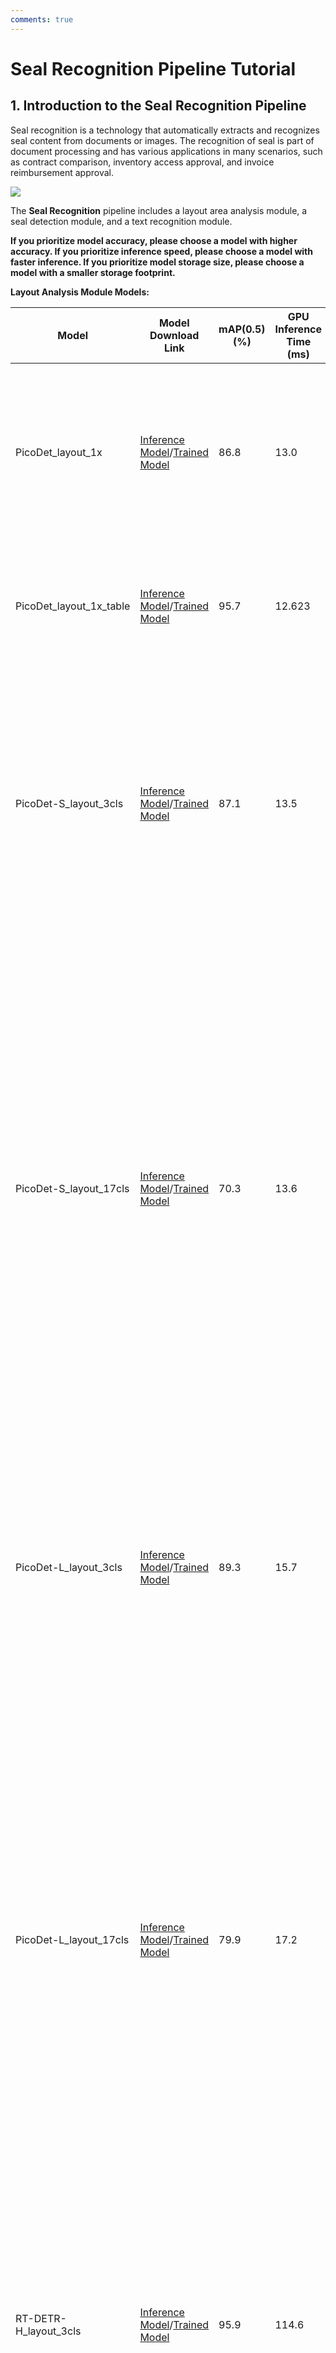 ```yaml
---
comments: true
---
```


# Seal Recognition Pipeline Tutorial

## 1. Introduction to the Seal Recognition Pipeline
Seal recognition is a technology that automatically extracts and recognizes seal content from documents or images. The recognition of seal is part of document processing and has various applications in many scenarios, such as contract comparison, inventory access approval, and invoice reimbursement approval.

<img src="https://paddle-model-ecology.bj.bcebos.com/paddlex/PaddleX3.0/doc_images/practical_tutorial/PP-ChatOCRv3_doc_seal/01.png">

The <b>Seal Recognition</b> pipeline includes a layout area analysis module, a seal detection module, and a text recognition module.

<b>If you prioritize model accuracy, please choose a model with higher accuracy. If you prioritize inference speed, please choose a model with faster inference. If you prioritize model storage size, please choose a model with a smaller storage footprint.</b>


<p><b>Layout Analysis Module Models:</b></p>
<table>
<thead>
<tr>
<th>Model</th><th>Model Download Link</th>
<th>mAP(0.5) (%)</th>
<th>GPU Inference Time (ms)</th>
<th>CPU Inference Time (ms)</th>
<th>Model Size (M)</th>
<th>Description</th>
</tr>
</thead>
<tbody>
<tr>
<td>PicoDet_layout_1x</td><td><a href="https://paddle-model-ecology.bj.bcebos.com/paddlex/official_inference_model/paddle3.0b2/PicoDet_layout_1x_infer.tar">Inference Model</a>/<a href="https://paddle-model-ecology.bj.bcebos.com/paddlex/official_pretrained_model/PicoDet_layout_1x_pretrained.pdparams">Trained Model</a></td>
<td>86.8</td>
<td>13.0</td>
<td>91.3</td>
<td>7.4</td>
<td>An efficient layout area localization model trained on the PubLayNet dataset based on PicoDet-1x can locate five types of areas, including text, titles, tables, images, and lists.</td>
</tr>
<tr>
<td>PicoDet_layout_1x_table</td><td><a href="https://paddle-model-ecology.bj.bcebos.com/paddlex/official_inference_model/paddle3.0b2/PicoDet_layout_1x_table_infer.tar">Inference Model</a>/<a href="https://paddle-model-ecology.bj.bcebos.com/paddlex/official_pretrained_model/PicoDet_layout_1x_table_pretrained.pdparams">Trained Model</a></td>
<td>95.7</td>
<td>12.623</td>
<td>90.8934</td>
<td>7.4 M</td>
<td>An efficient layout area localization model trained on the PubLayNet dataset based on PicoDet-1x can locate one type of tables.</td>
</tr>
<tr>
<td>PicoDet-S_layout_3cls</td><td><a href="https://paddle-model-ecology.bj.bcebos.com/paddlex/official_inference_model/paddle3.0b2/PicoDet-S_layout_3cls_infer.tar">Inference Model</a>/<a href="https://paddle-model-ecology.bj.bcebos.com/paddlex/official_pretrained_model/PicoDet-S_layout_3cls_pretrained.pdparams">Trained Model</a></td>
<td>87.1</td>
<td>13.5</td>
<td>45.8</td>
<td>4.8</td>
<td>An high-efficient layout area localization model trained on a self-constructed dataset based on PicoDet-S for scenarios such as Chinese and English papers, magazines, and research reports includes three categories: tables, images, and seals.</td>
</tr>
<tr>
<td>PicoDet-S_layout_17cls</td><td><a href="https://paddle-model-ecology.bj.bcebos.com/paddlex/official_inference_model/paddle3.0b2/PicoDet-S_layout_17cls_infer.tar">Inference Model</a>/<a href="https://paddle-model-ecology.bj.bcebos.com/paddlex/official_pretrained_model/PicoDet-S_layout_17cls_pretrained.pdparams">Trained Model</a></td>
<td>70.3</td>
<td>13.6</td>
<td>46.2</td>
<td>4.8</td>
<td>A high-efficient layout area localization model trained on a self-constructed dataset based on PicoDet-S_layout_17cls for scenarios such as Chinese and English papers, magazines, and research reports includes 17 common layout categories, namely: paragraph titles, images, text, numbers, abstracts, content, chart titles, formulas, tables, table titles, references, document titles, footnotes, headers, algorithms, footers, and seals.</td>
</tr>
<tr>
<td>PicoDet-L_layout_3cls</td><td><a href="https://paddle-model-ecology.bj.bcebos.com/paddlex/official_inference_model/paddle3.0b2/PicoDet-L_layout_3cls_infer.tar">Inference Model</a>/<a href="https://paddle-model-ecology.bj.bcebos.com/paddlex/official_pretrained_model/PicoDet-L_layout_3cls_pretrained.pdparams">Trained Model</a></td>
<td>89.3</td>
<td>15.7</td>
<td>159.8</td>
<td>22.6</td>
<td>An efficient layout area localization model trained on a self-constructed dataset based on PicoDet-L for scenarios such as Chinese and English papers, magazines, and research reports includes three categories: tables, images, and seals.</td>
</tr>
<tr>
<td>PicoDet-L_layout_17cls</td><td><a href="https://paddle-model-ecology.bj.bcebos.com/paddlex/official_inference_model/paddle3.0b2/PicoDet-L_layout_17cls_infer.tar">Inference Model</a>/<a href="https://paddle-model-ecology.bj.bcebos.com/paddlex/official_pretrained_model/PicoDet-L_layout_17cls_pretrained.pdparams">Trained Model</a></td>
<td>79.9</td>
<td>17.2</td>
<td>160.2</td>
<td>22.6</td>
<td>A efficient layout area localization model trained on a self-constructed dataset based on PicoDet-L_layout_17cls for scenarios such as Chinese and English papers, magazines, and research reports includes 17 common layout categories, namely: paragraph titles, images, text, numbers, abstracts, content, chart titles, formulas, tables, table titles, references, document titles, footnotes, headers, algorithms, footers, and seals.</td>
</tr>
<tr>
<td>RT-DETR-H_layout_3cls</td><td><a href="https://paddle-model-ecology.bj.bcebos.com/paddlex/official_inference_model/paddle3.0b2/RT-DETR-H_layout_3cls_infer.tar">Inference Model</a>/<a href="https://paddle-model-ecology.bj.bcebos.com/paddlex/official_pretrained_model/RT-DETR-H_layout_3cls_pretrained.pdparams">Trained Model</a></td>
<td>95.9</td>
<td>114.6</td>
<td>3832.6</td>
<td>470.1</td>
<td>A high-precision layout area localization model trained on a self-constructed dataset based on RT-DETR-H for scenarios such as Chinese and English papers, magazines, and research reports includes three categories: tables, images, and seals.</td>
</tr>
<tr>
<td>RT-DETR-H_layout_17cls</td><td><a href="https://paddle-model-ecology.bj.bcebos.com/paddlex/official_inference_model/paddle3.0b2/RT-DETR-H_layout_17cls_infer.tar">Inference Model</a>/<a href="https://paddle-model-ecology.bj.bcebos.com/paddlex/official_pretrained_model/RT-DETR-H_layout_17cls_pretrained.pdparams">Trained Model</a></td>
<td>92.6</td>
<td>115.1</td>
<td>3827.2</td>
<td>470.2</td>
<td>A high-precision layout area localization model trained on a self-constructed dataset based on RT-DETR-H for scenarios such as Chinese and English papers, magazines, and research reports includes 17 common layout categories, namely: paragraph titles, images, text, numbers, abstracts, content, chart titles, formulas, tables, table titles, references, document titles, footnotes, headers, algorithms, footers, and seals.</td>
</tr>
</tbody>
</table>
<p><b>Note: The evaluation set for the above accuracy metrics is PaddleOCR's self-built layout region analysis dataset, containing 10,000 images of common document types, including English and Chinese papers, magazines, research reports, etc. GPU inference time is based on an NVIDIA Tesla T4 machine with FP32 precision. CPU inference speed is based on an Intel(R) Xeon(R) Gold 5117 CPU @ 2.00GHz with 8 threads and FP32 precision.</b></p>
<p><b>Seal Detection Module Models</b>:</p>
<table>
<thead>
<tr>
<th>Model</th><th>Model Download Link</th>
<th>Detection Hmean (%)</th>
<th>GPU Inference Time (ms)</th>
<th>CPU Inference Time (ms)</th>
<th>Model Size (M)</th>
<th>Description</th>
</tr>
</thead>
<tbody>
<tr>
<td>PP-OCRv4_server_seal_det</td><td><a href="https://paddle-model-ecology.bj.bcebos.com/paddlex/official_inference_model/paddle3.0b2/PP-OCRv4_server_seal_det_infer.tar">Inference Model</a>/<a href="https://paddle-model-ecology.bj.bcebos.com/paddlex/official_pretrained_model/PP-OCRv4_server_seal_det_pretrained.pdparams">Trained Model</a></td>
<td>98.21</td>
<td>84.341</td>
<td>2425.06</td>
<td>109</td>
<td>PP-OCRv4's server-side seal detection model, featuring higher accuracy, suitable for deployment on better-equipped servers</td>
</tr>
<tr>
<td>PP-OCRv4_mobile_seal_det</td><td><a href="https://paddle-model-ecology.bj.bcebos.com/paddlex/official_inference_model/paddle3.0b2/PP-OCRv4_mobile_seal_det_infer.tar">Inference Model</a>/<a href="https://paddle-model-ecology.bj.bcebos.com/paddlex/official_pretrained_model/PP-OCRv4_mobile_seal_det_pretrained.pdparams">Trained Model</a></td>
<td>96.47</td>
<td>10.5878</td>
<td>131.813</td>
<td>4.6</td>
<td>PP-OCRv4's mobile seal detection model, offering higher efficiency, suitable for deployment on edge devices</td>
</tr>
</tbody>
</table>
<p><b>Note: The above accuracy metrics are evaluated on a self-built dataset containing 500 circular seal images. GPU inference time is based on an NVIDIA Tesla T4 machine with FP32 precision. CPU inference speed is based on an Intel(R) Xeon(R) Gold 5117 CPU @ 2.00GHz with 8 threads and FP32 precision.</b></p>
<p><b>Text Recognition Module Models</b>:</p>
<table>
<thead>
<tr>
<th>Model Name</th><th>Model Download Link</th>
<th>Average Recognition Accuracy (%)</th>
<th>GPU Inference Time (ms)</th>
<th>CPU Inference Time</th>
<th>Model Size (M)</th>
</tr>
</thead>
<tbody>
<tr>
<td>PP-OCRv4_mobile_rec</td><td><a href="https://paddle-model-ecology.bj.bcebos.com/paddlex/official_inference_model/paddle3.0b2/PP-OCRv4_mobile_rec_infer.tar">Inference Model</a>/<a href="https://paddle-model-ecology.bj.bcebos.com/paddlex/official_pretrained_model/PP-OCRv4_mobile_rec_pretrained.pdparams">Trained Model</a></td>
<td>78.20</td>
<td>7.95018</td>
<td>46.7868</td>
<td>10.6 M</td>
</tr>
<tr>
<td>PP-OCRv4_server_rec</td><td><a href="https://paddle-model-ecology.bj.bcebos.com/paddlex/official_inference_model/paddle3.0b2/PP-OCRv4_server_rec_infer.tar">Inference Model</a>/<a href="https://paddle-model-ecology.bj.bcebos.com/paddlex/official_pretrained_model/PP-OCRv4_server_rec_pretrained.pdparams">Trained Model</a></td>
<td>79.20</td>
<td>7.19439</td>
<td>140.179</td>
<td>71.2 M</td>
</tr>
</tbody>
</table>
<p><b>Note: The evaluation set for the above accuracy indicators is a self-built Chinese dataset from PaddleOCR, covering various scenarios such as street scenes, web images, documents, and handwriting. The text recognition subset includes 11,000 images. The GPU inference time for all models above is based on an NVIDIA Tesla T4 machine with a precision type of FP32. The CPU inference speed is based on an Intel(R) Xeon(R) Gold 5117 CPU @ 2.00GHz with 8 threads, and the precision type is also FP32.</b></p>

## 2.  Quick Start
The pre trained model production line provided by PaddleX can quickly experience the effect. You can experience the effect of the seal recognition production line online, or use the command line or Python locally to experience the effect of the seal recognition production line.


Before using the seal recognition production line locally, please ensure that you have completed the wheel package installation of PaddleX according to the  [PaddleX Local Installation Guide](../../../installation/installation.en.md).

### 2.1 Command line experience
One command can quickly experience the effect of seal recognition production line, use [test file](https://paddle-model-ecology.bj.bcebos.com/paddlex/imgs/demo_image/seal_text_det.png), and replace ` --input ` with the local path for prediction

```
paddlex --pipeline seal_recognition --input seal_text_det.png --device gpu:0 --save_path output
```

Parameter description:

```
--Pipeline: Production line name, here is the seal recognition production line
--Input: The local path or URL of the input image to be processed
--The GPU serial number used by the device (e.g. GPU: 0 indicates the use of the 0th GPU, GPU: 1,2 indicates the use of the 1st and 2nd GPUs), or the CPU (-- device CPU) can be selected for use
```

When executing the above Python script, the default seal recognition production line configuration file is loaded. If you need to customize the configuration file, you can execute the following command to obtain it:

<details><summary>  👉 Click to expand</summary>

<pre><code class="language-bash">paddlex --get_pipeline_config seal_recognition
</code></pre>
<p>After execution, the seal recognition production line configuration file will be saved in the current path. If you want to customize the save location, you can execute the following command (assuming the custom save location is <code>./my_path</code>):</p>
<pre><code class="language-bash">paddlex --get_pipeline_config seal_recognition --save_path ./my_path --save_path output
</code></pre>
<p>After obtaining the production line configuration file, you can replace '-- pipeline' with the configuration file save path to make the configuration file effective. For example, if the configuration file save path is <code>/ seal_recognition.yaml</code>， Just need to execute:</p>
<pre><code class="language-bash">paddlex --pipeline ./seal_recognition.yaml --input seal_text_det.png --save_path output
</code></pre>
<p>Among them, parameters such as <code>--model</code> and <code>--device</code> do not need to be specified and will use the parameters in the configuration file. If the parameters are still specified, the specified parameters will prevail.</p></details>

After running, the result obtained is:

<details><summary>  👉 Click to expand</summary>

<pre><code>
{'input_path': PosixPath('/root/.paddlex/temp/tmpa8eqnpus.png'), 'layout_result': {'input_path': PosixPath('/root/.paddlex/temp/tmpa8eqnpus.png'), 'boxes': [{'cls_id': 2, 'label': 'seal', 'score': 0.9813321828842163, 'coordinate': [0, 5.1820183, 639.59314, 637.7533]}]}, 'ocr_result': {'dt_polys': [array([[166, 468],
                        [206, 503],
                    [249, 523],
                    [312, 535],
                    [364, 529],
                    [390, 521],
                    [428, 505],
                    [465, 476],
                    [468, 474],
                    [473, 474],
                    [476, 475],
                    [478, 477],
                    [508, 507],
                    [510, 510],
                    [511, 514],
                    [509, 518],
                    [507, 521],
                    [458, 559],
                    [455, 560],
                    [399, 584],
                    [399, 584],
                    [369, 591],
                    [367, 592],
                    [308, 597],
                    [305, 596],
                    [240, 584],
                    [239, 584],
                    [220, 577],
                    [169, 552],
                    [166, 551],
                    [120, 510],
                    [117, 507],
                    [116, 503],
                    [117, 499],
                    [121, 495],
                    [153, 468],
                    [156, 467],
                    [161, 467]]), array([[439, 444],
                    [443, 444],
                    [446, 446],
                    [448, 448],
                    [450, 451],
                    [450, 454],
                    [448, 498],
                    [448, 502],
                    [445, 505],
                    [442, 507],
                    [439, 507],
                    [399, 505],
                    [196, 506],
                    [192, 505],
                    [189, 503],
                    [187, 500],
                    [187, 497],
                    [186, 458],
                    [186, 456],
                    [187, 451],
                    [188, 448],
                    [192, 444],
                    [194, 444],
                    [198, 443]]), array([[463, 347],
                    [468, 347],
                    [472, 350],
                    [474, 353],
                    [476, 360],
                    [477, 425],
                    [476, 429],
                    [474, 433],
                    [470, 436],
                    [466, 438],
                    [463, 438],
                    [175, 439],
                    [170, 438],
                    [166, 435],
                    [163, 432],
                    [161, 426],
                    [161, 361],
                    [161, 356],
                    [163, 352],
                    [167, 349],
                    [172, 347],
                    [184, 346],
                    [186, 346]]), array([[325,  38],
                    [485,  91],
                    [489,  94],
                    [493,  96],
                    [587, 225],
                    [588, 230],
                    [589, 234],
                    [592, 384],
                    [591, 389],
                    [588, 393],
                    [585, 397],
                    [581, 399],
                    [576, 399],
                    [572, 398],
                    [508, 380],
                    [503, 379],
                    [499, 375],
                    [498, 370],
                    [497, 367],
                    [493, 258],
                    [428, 171],
                    [421, 165],
                    [323, 136],
                    [225, 165],
                    [207, 175],
                    [144, 260],
                    [141, 365],
                    [141, 370],
                    [138, 374],
                    [134, 378],
                    [131, 379],
                    [ 66, 398],
                    [ 61, 398],
                    [ 56, 398],
                    [ 52, 395],
                    [ 48, 391],
                    [ 47, 386],
                    [ 47, 384],
                    [ 47, 235],
                    [ 48, 230],
                    [ 50, 226],
                    [146,  96],
                    [151,  92],
                    [154,  91],
                    [315,  38],
                    [320,  37]])], 'dt_scores': [0.99375725701319, 0.9871711582010613, 0.9937523531067023, 0.9911629231838204], 'rec_text': ['5263647368706', '吗繁物', '发票专天津君和缘商贸有限公司'], 'rec_score': [0.9933745265007019, 0.998288631439209, 0.9999362230300903, 0.9923253655433655], 'input_path': PosixPath('/Users/chenghong0temp/tmpa8eqnpus.png')}, 'src_file_name': 'https://paddle-model-ecology.bj.bcebos.com/paddlex/imgs/demo_image/seal_text_det.png', 'page_id': 0}
</code></pre></details>

<img src="https://raw.githubusercontent.com/cuicheng01/PaddleX_doc_images/main/images/pipelines/seal_recognition/03.png">

The visualized image not saved by default. You can customize the save path through `--save_path`, and then all results will be saved in the specified path.


###  2.2 Python Script Integration
A few lines of code can complete the fast inference of the production line. Taking the seal recognition production line as an example:

```python
from paddlex import create_pipeline

pipeline = create_pipeline(pipeline="seal_recognition")

output = pipeline.predict("seal_text_det.png")
for res in output:
    res.print()
    res.save_to_img("./output/") # Save the results in img
```

The result obtained is the same as the command line method.

In the above Python script, the following steps were executed:

（1）Instantiate the  production line object using `create_pipeline`: Specific parameter descriptions are as follows:

<table>
<thead>
<tr>
<th>Parameter</th>
<th>Description</th>
<th>Type</th>
<th>Default</th>
</tr>
</thead>
<tbody>
<tr>
<td><code>pipeline</code></td>
<td>The name of the production line or the path to the production line configuration file. If it is the name of the production line, it must be supported by PaddleX.</td>
<td><code>str</code></td>
<td>None</td>
</tr>
<tr>
<td><code>device</code></td>
<td>The device for production line model inference. Supports: "gpu", "cpu".</td>
<td><code>str</code></td>
<td><code>gpu</code></td>
</tr>
<tr>
<td><code>use_hpip</code></td>
<td>Whether to enable high-performance inference, only available if the production line supports it.</td>
<td><code>bool</code></td>
<td><code>False</code></td>
</tr>
</tbody>
</table>
（2）Invoke the `predict` method of the  production line object for inference prediction: The `predict` method parameter is `x`, which is used to input data to be predicted, supporting multiple input methods, as shown in the following examples:

<table>
<thead>
<tr>
<th>Parameter Type</th>
<th>Parameter Description</th>
</tr>
</thead>
<tbody>
<tr>
<td>Python Var</td>
<td>Supports directly passing in Python variables, such as numpy.ndarray representing image data.</td>
</tr>
<tr>
<td>str</td>
<td>Supports passing in the path of the file to be predicted, such as the local path of an image file: <code>/root/data/img.jpg</code>.</td>
</tr>
<tr>
<td>str</td>
<td>Supports passing in the URL of the file to be predicted, such as the network URL of an image file: <a href="https://paddle-model-ecology.bj.bcebos.com/paddlex/imgs/demo_image/seal_text_det.png">Example</a>.</td>
</tr>
<tr>
<td>str</td>
<td>Supports passing in a local directory, which should contain files to be predicted, such as the local path: <code>/root/data/</code>.</td>
</tr>
<tr>
<td>dict</td>
<td>Supports passing in a dictionary type, where the key needs to correspond to a specific task, such as "img" for image classification tasks. The value of the dictionary supports the above types of data, for example: <code>{"img": "/root/data1"}</code>.</td>
</tr>
<tr>
<td>list</td>
<td>Supports passing in a list, where the list elements need to be of the above types of data, such as <code>[numpy.ndarray, numpy.ndarray], ["/root/data/img1.jpg", "/root/data/img2.jpg"], ["/root/data1", "/root/data2"], [{"img": "/root/data1"}, {"img": "/root/data2/img.jpg"}]</code>.</td>
</tr>
</tbody>
</table>
（3）Obtain the prediction results by calling the `predict` method: The `predict` method is a `generator`, so prediction results need to be obtained through iteration. The `predict` method predicts data in batches, so the prediction results are in the form of a list.

（4）Process the prediction results: The prediction result for each sample is of `dict` type and supports printing or saving to files, with the supported file types depending on the specific pipeline. For example:

<table>
<thead>
<tr>
<th>Method</th>
<th>Description</th>
<th>Method Parameters</th>
</tr>
</thead>
<tbody>
<tr>
<td>save_to_img</td>
<td>Save the results as an img format file</td>
<td><code>- save_path</code>: str, the path to save the file. When it's a directory, the saved file name will be consistent with the input file type;</td>
</tr>
</tbody>
</table>
Where `save_to_img` can save visualization results (including OCR result images, layout analysis result images).

If you have a configuration file, you can customize the configurations of the seal recognition  pipeline by simply modifying the `pipeline` parameter in the `create_pipeline` method to the path of the pipeline configuration file.

For example, if your configuration file is saved in `/ my_path/seal_recognition.yaml` ， Then only need to execute:


```python
from paddlex import create_pipeline
pipeline = create_pipeline(pipeline="./my_path/seal_recognition.yaml")
output = pipeline.predict("seal_text_det.png")
for res in output:
    res.print() ## 打印预测的结构化输出
    res.save_to_img("./output/") ## 保存可视化结果
```

## 3. Development integration/deployment
If the production line can meet your requirements for inference speed and accuracy, you can directly develop integration/deployment.

If you need to directly apply the production line to your Python project, you can refer to the example code in [2.2.2 Python scripting] (# 222 python scripting integration).

In addition, PaddleX also offers three other deployment methods, detailed as follows:

🚀 ** High performance deployment: In actual production environments, many applications have strict standards for the performance indicators of deployment strategies, especially response speed, to ensure efficient system operation and smooth user experience. To this end, PaddleX provides a high-performance inference plugin aimed at deep performance optimization of model inference and pre-processing, achieving significant acceleration of end-to-end processes. For a detailed high-performance deployment process, please refer to the [PaddleX High Performance Deployment Guide] (../../../pipelin_deploy/high_performance_deploy. md).

☁️ ** Service deployment * *: Service deployment is a common form of deployment in actual production environments. By encapsulating inference functions as services, clients can access these services through network requests to obtain inference results. PaddleX supports users to achieve service-oriented deployment of production lines at low cost. For detailed service-oriented deployment processes, please refer to the PaddleX Service Deployment Guide (../../../ipeline_deploy/service_deploy. md).

Below are the API references and multi-language service invocation examples:

<details><summary>API Reference</summary>

<p>For main operations provided by the service:</p>
<ul>
<li>The HTTP request method is POST.</li>
<li>The request body and the response body are both JSON data (JSON objects).</li>
<li>When the request is processed successfully, the response status code is <code>200</code>, and the response body properties are as follows:</li>
</ul>
<table>
<thead>
<tr>
<th>Name</th>
<th>Type</th>
<th>Description</th>
</tr>
</thead>
<tbody>
<tr>
<td><code>logId</code></td>
<td><code>string</code></td>
<td>UUID for the request.</td>
</tr>
<tr>
<td><code>errorCode</code></td>
<td><code>integer</code></td>
<td>Error code. Fixed as <code>0</code>.</td>
</tr>
<tr>
<td><code>errorMsg</code></td>
<td><code>string</code></td>
<td>Error message. Fixed as <code>"Success"</code>.</td>
</tr>
<tr>
<td><code>result</code></td>
<td><code>object</code></td>
<td>Operation result.</td>
</tr>
</tbody>
</table>
<ul>
<li>When the request is not processed successfully, the response body properties are as follows:</li>
</ul>
<table>
<thead>
<tr>
<th>Name</th>
<th>Type</th>
<th>Description</th>
</tr>
</thead>
<tbody>
<tr>
<td><code>logId</code></td>
<td><code>string</code></td>
<td>UUID for the request.</td>
</tr>
<tr>
<td><code>errorCode</code></td>
<td><code>integer</code></td>
<td>Error code. Same as the response status code.</td>
</tr>
<tr>
<td><code>errorMsg</code></td>
<td><code>string</code></td>
<td>Error message.</td>
</tr>
</tbody>
</table>
<p>Main operations provided by the service:</p>
<ul>
<li><b><code>infer</code></b></li>
</ul>
<p>Obtain seal recognition results from an image.</p>
<p><code>POST /seal-recognition</code></p>
<ul>
<li>Request body properties:</li>
</ul>
<table>
<thead>
<tr>
<th>Name</th>
<th>Type</th>
<th>Description</th>
<th>Required</th>
</tr>
</thead>
<tbody>
<tr>
<td><code>file</code></td>
<td><code>string</code></td>
<td>The URL of an image file or PDF file accessible by the service, or the Base64 encoded result of the content of the above-mentioned file types. For PDF files with more than 10 pages, only the content of the first 10 pages will be used.</td>
<td>Yes</td>
</tr>
<tr>
<td><code>fileType</code></td>
<td><code>integer</code></td>
<td>File type. <code>0</code> indicates a PDF file, and <code>1</code> indicates an image file. If this property is not present in the request body, the service will attempt to infer the file type automatically based on the URL.</td>
<td>No</td>
</tr>
<tr>
<td><code>inferenceParams</code></td>
<td><code>object</code></td>
<td>Inference parameters.</td>
<td>No</td>
</tr>
</tbody>
</table>
<p>Properties of <code>inferenceParams</code>:</p>
<table>
<thead>
<tr>
<th>Name</th>
<th>Type</th>
<th>Description</th>
<th>Required</th>
</tr>
</thead>
<tbody>
<tr>
<td><code>maxLongSide</code></td>
<td><code>integer</code></td>
<td>During inference, if the length of the longer side of the input image for the layout detection model is greater than <code>maxLongSide</code>, the image will be scaled so that the length of the longer side equals <code>maxLongSide</code>.</td>
<td>No</td>
</tr>
</tbody>
</table>
<ul>
<li>When the request is processed successfully, the <code>result</code> in the response body has the following properties:</li>
</ul>
<table>
<thead>
<tr>
<th>Name</th>
<th>Type</th>
<th>Description</th>
</tr>
</thead>
<tbody>
<tr>
<td><code>sealRecResults</code></td>
<td><code>array</code></td>
<td>Seal recognition results. The array length is 1 (for image input) or the smaller of the number of document pages and 10 (for PDF input). For PDF input, each element in the array represents the processing result of each page in the PDF file.</td>
</tr>
<tr>
<td><code>dataInfo</code></td>
<td><code>object</code></td>
<td>Information about the input data.</td>
</tr>
</tbody>
</table>
<p>Each element in <code>sealRecResults</code> is an <code>object</code> with the following properties:</p>
<table>
<thead>
<tr>
<th>Name</th>
<th>Type</th>
<th>Description</th>
</tr>
</thead>
<tbody>
<tr>
<td><code>texts</code></td>
<td><code>array</code></td>
<td>Positions, contents, and scores of texts.</td>
</tr>
<tr>
<td><code>inputImage</code></td>
<td><code>string</code></td>
<td>Input image. The image is in JPEG format and encoded using Base64.</td>
</tr>
<tr>
<td><code>layoutImage</code></td>
<td><code>string</code></td>
<td>Layout area detection result image. The image is in JPEG format and encoded using Base64.</td>
</tr>
<tr>
<td><code>ocrImage</code></td>
<td><code>string</code></td>
<td>OCR result image. The image is in JPEG format and encoded using Base64.</td>
</tr>
</tbody>
</table>
<p>Each element in <code>texts</code> is an <code>object</code> with the following properties:</p>
<table>
<thead>
<tr>
<th>Name</th>
<th>Type</th>
<th>Description</th>
</tr>
</thead>
<tbody>
<tr>
<td><code>poly</code></td>
<td><code>array</code></td>
<td>Text position. Elements in the array are the vertex coordinates of the polygon enclosing the text.</td>
</tr>
<tr>
<td><code>text</code></td>
<td><code>string</code></td>
<td>Text content.</td>
</tr>
<tr>
<td><code>score</code></td>
<td><code>number</code></td>
<td>Text recognition score.</td>
</tr>
</tbody>
</table></details>

<details><summary>Multi-Language Service Invocation Examples</summary>

<details>
<summary>Python</summary>


<pre><code class="language-python">import base64
import requests

API_URL = &quot;http://localhost:8080/seal-recognition&quot;
file_path = &quot;./demo.jpg&quot;

with open(file_path, &quot;rb&quot;) as file:
    file_bytes = file.read()
    file_data = base64.b64encode(file_bytes).decode(&quot;ascii&quot;)

payload = {&quot;file&quot;: file_data, &quot;fileType&quot;: 1}

response = requests.post(API_URL, json=payload)

assert response.status_code == 200
result = response.json()[&quot;result&quot;]
for i, res in enumerate(result[&quot;sealRecResults&quot;]):
    print(&quot;Detected texts:&quot;)
    print(res[&quot;texts&quot;])
    layout_img_path = f&quot;layout_{i}.jpg&quot;
    with open(layout_img_path, &quot;wb&quot;) as f:
        f.write(base64.b64decode(res[&quot;layoutImage&quot;]))
    ocr_img_path = f&quot;ocr_{i}.jpg&quot;
    with open(ocr_img_path, &quot;wb&quot;) as f:
        f.write(base64.b64decode(res[&quot;ocrImage&quot;]))
    print(f&quot;Output images saved at {layout_img_path} and {ocr_img_path}&quot;)
</code></pre></details>
</details>
<br/>

## 4.  Secondary development
If the default model weights provided by the seal recognition production line are not satisfactory in terms of accuracy or speed in your scenario, you can try using your own specific domain or application scenario data to further fine tune the existing model to improve the recognition performance of the seal recognition production line in your scenario.

### 4.1 Model fine-tuning
Due to the fact that the seal recognition production line consists of three modules, the performance of the model production line may not be as expected due to any of these modules.

You can analyze images with poor recognition performance and refer to the following rules for analysis and model fine-tuning:

* If the seal area is incorrectly located within the overall layout, the layout detection module may be insufficient. You need to refer to the [Customization](../../../module_usage/tutorials/ocr_modules/layout_detection.en.md#customization) section in the [Layout Detection Module Development Tutorial](../../../module_usage/tutorials/ocr_modules/layout_detection.en.md) and use your private dataset to fine-tune the layout detection model.
* If there is a significant amount of text that has not been detected (i.e. text miss detection phenomenon), it may be due to the shortcomings of the text detection model. You need to refer to the [Secondary Development](../../../module_usage/tutorials/ocr_modules/seal_text_detection.en.md#customization) section in the [Seal Text Detection Module Development Tutorial](../../../module_usage/tutorials/ocr_modules/seal_text_detection.en.md) to fine tune the text detection model using your private dataset.
* If seal texts are undetected (i.e., text miss detection), the text detection model may be insufficient. You need to refer to the [Customization](../../../module_usage/tutorials/ocr_modules/text_recognition.en.md#customization) section in the [Text Detection Module Development Tutorial](../../../module_usage/tutorials/ocr_modules/text_recognition.en.md) and use your private dataset to fine-tune the text detection model.

* If many detected texts contain recognition errors (i.e., the recognized text content does not match the actual text content), the text recognition model requires further improvement. You need to refer to the [Customization](../../../module_usage/tutorials/ocr_modules/text_recognition.en.md#customization) section.

### 4.2 Model Application
After completing fine-tuning training using a private dataset, you can obtain a local model weight file.

If you need to use the fine tuned model weights, simply modify the production line configuration file and replace the local path of the fine tuned model weights with the corresponding position in the production line configuration file

```python
......
 Pipeline:
  layout_model: RT-DETR-H_layout_3cls #can be modified to the local path of the fine tuned model
  text_det_model: PP-OCRv4_server_seal_det  #can be modified to the local path of the fine tuned model
  text_rec_model: PP-OCRv4_server_rec #can be modified to the local path of the fine tuned model
  layout_batch_size: 1
  text_rec_batch_size: 1
  device: "gpu:0"
......
```
Subsequently, refer to the command line or Python script in the local experience to load the modified production line configuration file.

##  5.  Multiple hardware support
PaddleX supports various mainstream hardware devices such as Nvidia GPU, Kunlun Core XPU, Ascend NPU, and Cambrian MLU, and can seamlessly switch between different hardware devices by simply modifying the <b>`--device`</b> parameter.

For example, if you use Nvidia GPU for inference on a seal recognition production line, the Python command you use is:

```
paddlex --pipeline seal_recognition --input seal_text_det.png --device gpu:0 --save_path output
```

At this point, if you want to switch the hardware to Ascend NPU, simply modify the ` --device ` in the Python command to NPU:

```
paddlex --pipeline seal_recognition --input seal_text_det.png --device npu:0 --save_path output
```

If you want to use the seal recognition production line on a wider range of hardware, please refer to the [PaddleX Multi Hardware Usage Guide](../../../other_devices_support/multi_devices_use_guide.en.md)。
